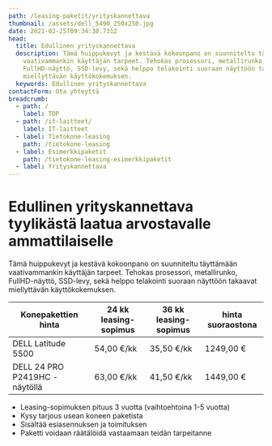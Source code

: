 ```yaml
---
path: /leasing-paketit/yrityskannettava
thumbnail: /assets/dell_5490_250x250.jpg
date: 2021-02-25T09:34:30.731Z
head:
  title: Edullinen yrityskannettava
  description: Tämä huippukevyt ja kestävä kokoonpano on suunniteltu täyttämään
    vaativammankin käyttäjän tarpeet. Tehokas prosessori, metallirunko,
    FullHD-näyttö, SSD-levy, sekä helppo telakointi suoraan näyttöön takaavat
    miellyttävän käyttökokemuksen.
  keywords: Edullinen yrityskannettava
contactForm: Ota yhteyttä
breadcrumb:
  - path: /
    label: TDP
  - path: /it-laitteet/
    label: IT-laitteet
  - label: Tietokone-leasing
    path: /tietokone-leasing
  - label: Esimerkkipaketit
    path: /tietokone-leasing-esimerkkipaketit
  - label: Yrityskannettava
---
```

# Edullinen yrityskannettava tyylikästä laatua arvostavalle ammattilaiselle

Tämä huippukevyt ja kestävä kokoonpano on suunniteltu täyttämään vaativammankin käyttäjän tarpeet. Tehokas prosessori, metallirunko, FullHD-näyttö, SSD-levy, sekä helppo telakointi suoraan näyttöön takaavat miellyttävän käyttökokemuksen.

| Konepakettien hinta           | 24 kk leasing-sopimus | 36 kk leasing-sopimus | hinta suoraostona |
| ----------------------------- | --------------------- | --------------------- | ----------------- |
| DELL Latitude 5500            | 54,00 €/kk            | 35,50 €/kk            | 1249,00 €         |
| DELL 24 PRO P2419HC -näytöllä | 63,00 €/kk            | 41,50 €/kk            | 1449,00 €         |

* Leasing-sopimuksen pituus 3 vuotta (vaihtoehtoina 1-5 vuotta)
* Kysy tarjous usean koneen paketista
* Sisältää esiasennuksen ja toimituksen
* Paketti voidaan räätälöidä vastaamaan teidän tarpeitanne

<Cards cardsPerRow="2" cards='[{"bgColor":"lightest","title":"DELL Latitude 5400 ja 5500 Yrityskannettavat","linkBgColor":"darkest","image":"/assets/dell_5490_full.jpg","content":"Mikäli sinua kiinnostaa ohut muotoilu, laadukas ja kestävä rakenne sekä liikuteltavuus yhdistettynä tehokkaaksi ja turvalliseksi kokonaisuudeksi niin sinun kannattaa huomioida Dell Latitude 5000-sarja\n\nSuorituskyvystä vastaa 8.sukupolven Intel suorittimet. Dell Latitude 5400 ja 5500 nostaa yrityskannettavien vaatimukset uudelle tasolle. 5400 mallissa on 14\" ja 5500 mallissa 15\" näyttö, jonka lisäksi 5500 koneen sivulla erillinen numeronäppäimistö.\n\nErinomainen kannettava yhtä lailla työmatkoille kuin työpisteellekin\n\n* Prosessori: Intel Core i5-8265U (Max. 3.90 GHz, 6M Cache)\n* Muisti: 8GB/16GB\n* Kiintolevy: 256GB/512GB SSD\n* Verkko-ominaisuudet: WLAN + Gigabit Ethernet (4G optiona)\n* Laajennuspaikat: HDMI,RJ45,Telakointi,USB 3.0,mini DisplayPort\n* Käyttöjärjestelmä: Windows 10 Professional 64-bit\n* Takuu: kolmen vuoden kansainvälinen ProSupport on-site takuu, vasteaika seuraava työpäivä\n* Tuotekoodit: 39MRN, NFKJR, VY21G, DELL-P2419HC\n"},{"bgColor":"lightest","title":"DELL 24 PRO P2419H FHD IPS HAS PIVOT","linkBgColor":"darkest","content":"Koe erinomainen värintoisto, tarkkuus ja suorituskyky Dell P2419HC 24″ FHD -näytöllä.\n\nDell P2419HC on korkealla FHD (1920x1080) tarkkuudella ja ohuilla raameilla varustettu 24 tuuman laajakuvanäyttö.\n\nSuunniteltu mukavuutta hakevalle: Korkeussäädettävä jalusta, intuitiiviset säätimet, heijastamaton näyttö ja muotoilu mistä silmä voi nauttia. USB-C -liitännän ansiosta kannettava latautuu (max. 65W) samalla kun kuvasignaali siirtyy koneelta näytölle. P2419HC tukee myös näyttöjen ketjutusta (2x Full HD), joten erillistä telakkaa ei tarvita.","image":"/assets/dell_p2419hc_250x207.jpg"}]' />